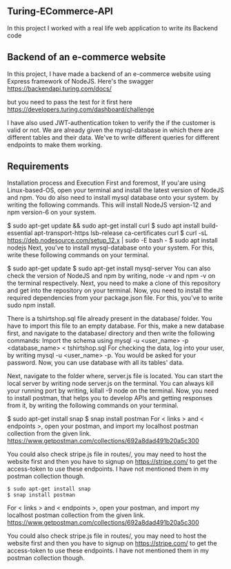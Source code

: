 ## Turing-ECommerce-API
In this project I worked with a real life web application to write its Backend code

## Backend of an e-commerce website
In this project, I have made a backend of an e-commerce website using Express framework of NodeJS.
Here's the swagger
        https://backendapi.turing.com/docs/

but you need to pass the test for it first here
        https://developers.turing.com/dashboard/challenge

I have also used JWT-authentication token to verify the if the customer is valid or not. We are already given the mysql-database in which there are different tables and their data. We've to write different queries for different endpoints to make them working.

## Requirements
Installation process and Execution
First and foremost, If you'are using Linux-based-OS, open your terminal and install the latest version of NodeJS and npm. You do also need to install mysql database onto your system. by writing the following commands. 
This will install NodeJS version-12 and npm version-6 on your system.

$ sudo apt-get update && sudo apt-get install curl
$ sudo apt install build-essential apt-transport-https lsb-release ca-certificates curl
$ curl -sL https://deb.nodesource.com/setup_12.x | sudo -E bash -
$ sudo apt install nodejs
Next, you've to install mysql-database onto your system. For this, write these following commands on your terminal. 

$ sudo apt-get update
$ sudo apt-get install mysql-server
You can also check the version of NodeJS and npm by writing, node -v and npm -v on the terminal respectively. 
Next, you need to make a clone of this repository and get into the repository on your terminal. Now, you need to install the required dependencies from your package.json file. For this, you've to write sudo npm install. 

There is a tshirtshop.sql file already present in the database/ folder. You have to import this file to an empty database. For this, make a new database first, and navigate to the database/ directory and then write the following commands: 
Import the schema using mysql -u <user_name> -p <database_name> < tshirtshop.sql
For checking the data, log into your user, by writing mysql -u <user_name> -p. You would be asked for your password. Now, you can use database with all its tables' data. 

Next, navigate to the folder where, server.js file is located. You can start the local server by writing node server.js on the terminal. 
You can always kill your running port by writing, killall -9 node on the terminal. 
Now, you need to install postman, that helps you to develop APIs and getting responses from it, by writing the following commands on your terminal.

$ sudo apt-get install snap
$ snap install postman
For < links > and < endpoints >, open your postman, and import my localhost postman collection from the given link.
https://www.getpostman.com/collections/692a8dad491b20a5c300

You could also check stripe.js file in routes/, you may need to host the website first and then you have to signup on https://stripe.com/ to get the access-token to use these endpoints. I have not mentioned them in my postman collection though. 



    $ sudo apt-get install snap
    $ snap install postman
For < links > and < endpoints >, open your postman, and import my localhost postman collection from the given link.
https://www.getpostman.com/collections/692a8dad491b20a5c300

You could also check stripe.js file in routes/, you may need to host the website first and then you have to signup on https://stripe.com/ to get the access-token to use these endpoints. I have not mentioned them in my postman collection though. 

